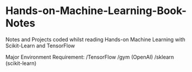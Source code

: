 # Hands-on-Machine-Learning-Book-Notes
Notes and Projects coded whilst reading Hands-on Machine Learning with Scikit-Learn and TensorFlow

Major Environment Requirement:
/TensorFlow
/gym (OpenAI)
/sklearn (scikit-learn)
